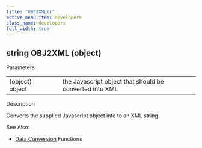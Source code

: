 ```yaml
---
title: "OBJ2XML()"
active_menu_item: developers
class_name: developers
full_width: true
---
```



## string OBJ2XML (object)

Parameters

<table>
<tr>
<td width="165">
{object} object

</td>
<td width="12">
</td>
<td width="703">
the Javascript object that should be converted into XML

</td>
</tr>
</table>

Description

Converts the supplied Javascript object into to an XML string.

See Also:

 - [Data Conversion](index) Functions

